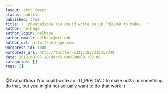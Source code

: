```yaml
---
layout: aktt_tweet
status: publish
published: true
title: ! '@0xabad1dea You could write an LD_PRELOAD to make...'
author: nelhage
author_login: nelhage
author_email: nelhage@mit.edu
author_url: http://nelhage.com
wordpress_id: 1808
wordpress_url: http://twitter-232971822319157249
date: 2012-08-07 18:49:45.000000000 +02:00
categories: []
tags: []
---
```

@0xabad1dea You could write an LD_PRELOAD to make ud2a or something do that, but you might not actually want to do that work :)
